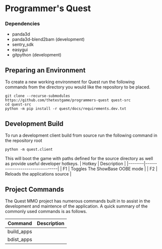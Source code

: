 Programmer's Quest
==================

### Dependencies

* panda3d
* panda3d-blend2bam (development)
* sentry_sdk
* easygui
* gitpython (development)

## Preparing an Environment

To create a new working environment for Quest run the following commands from the directory you would like the repository to be placed.

```
git clone --recurse-submodules https://github.com/thetestgame/programmers-quest quest-src
cd quest-src
python -m pip install -r quest/docs/requirements.dev.txt
```

## Development Build

To run a development client build from source run the following command in the repository root
```
python -m quest.client
```

This will boot the game with paths defined for the source directory as well as provide useful developer hotkeys.
| Hotkey |           Description           |
|--------|---------------------------------|
|   F1   | Toggles The ShowBase OOBE mode  |
|   F2   | Reloads the applications source |

## Project Commands

The Quest MMO project has numerous commands built in to assist in the development and maintence of the application. A quick summary
of the commonly used commands is as follows.

|  Command   | Description |
|------------|-------------|
| build_apps |             |
| bdist_apps |             |
